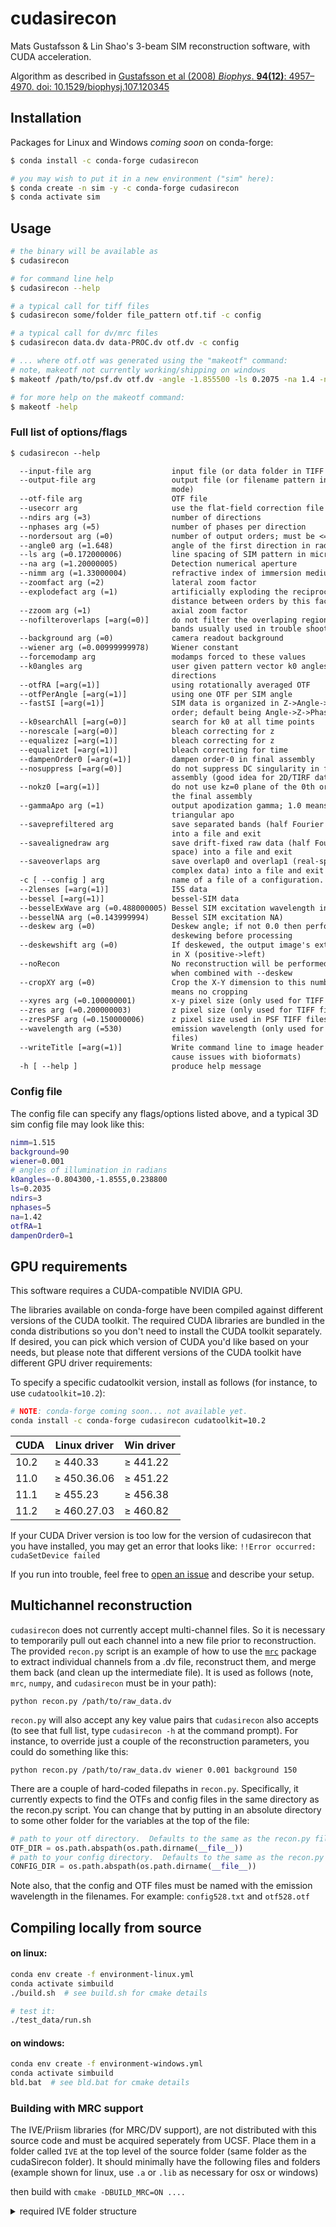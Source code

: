 # cudasirecon

Mats Gustafsson & Lin Shao's 3-beam SIM reconstruction software, with CUDA acceleration.

Algorithm as described in [Gustafsson et al (2008) *Biophys*. **94(12)**: 4957–4970. doi: 10.1529/biophysj.107.120345](https://www.ncbi.nlm.nih.gov/pmc/articles/PMC2397368/)


## Installation

Packages for Linux and Windows *coming soon* on conda-forge:

```bash
$ conda install -c conda-forge cudasirecon

# you may wish to put it in a new environment ("sim" here):
$ conda create -n sim -y -c conda-forge cudasirecon
$ conda activate sim
```

## Usage

```bash
# the binary will be available as
$ cudasirecon

# for command line help
$ cudasirecon --help

# a typical call for tiff files
$ cudasirecon some/folder file_pattern otf.tif -c config

# a typical call for dv/mrc files
$ cudasirecon data.dv data-PROC.dv otf.dv -c config

# ... where otf.otf was generated using the "makeotf" command:
# note, makeotf not currently working/shipping on windows
$ makeotf /path/to/psf.dv otf.dv -angle -1.855500 -ls 0.2075 -na 1.4 -nimm 1.515 -fixorigin 3 20 -leavekz 7 11 3

# for more help on the makeotf command:
$ makeotf -help
```

### Full list of options/flags

```txt
$ cudasirecon --help

  --input-file arg                  input file (or data folder in TIFF mode)
  --output-file arg                 output file (or filename pattern in TIFF 
                                    mode)
  --otf-file arg                    OTF file
  --usecorr arg                     use the flat-field correction file provided
  --ndirs arg (=3)                  number of directions
  --nphases arg (=5)                number of phases per direction
  --nordersout arg (=0)             number of output orders; must be <= norders
  --angle0 arg (=1.648)             angle of the first direction in radians
  --ls arg (=0.172000006)           line spacing of SIM pattern in microns
  --na arg (=1.20000005)            Detection numerical aperture
  --nimm arg (=1.33000004)          refractive index of immersion medium
  --zoomfact arg (=2)               lateral zoom factor
  --explodefact arg (=1)            artificially exploding the reciprocal-space
                                    distance between orders by this factor
  --zzoom arg (=1)                  axial zoom factor
  --nofilteroverlaps [=arg(=0)]     do not filter the overlaping region between
                                    bands usually used in trouble shooting
  --background arg (=0)             camera readout background
  --wiener arg (=0.00999999978)     Wiener constant
  --forcemodamp arg                 modamps forced to these values
  --k0angles arg                    user given pattern vector k0 angles for all
                                    directions
  --otfRA [=arg(=1)]                using rotationally averaged OTF
  --otfPerAngle [=arg(=1)]          using one OTF per SIM angle
  --fastSI [=arg(=1)]               SIM data is organized in Z->Angle->Phase 
                                    order; default being Angle->Z->Phase
  --k0searchAll [=arg(=0)]          search for k0 at all time points
  --norescale [=arg(=0)]            bleach correcting for z
  --equalizez [=arg(=1)]            bleach correcting for z
  --equalizet [=arg(=1)]            bleach correcting for time
  --dampenOrder0 [=arg(=1)]         dampen order-0 in final assembly
  --nosuppress [=arg(=0)]           do not suppress DC singularity in final 
                                    assembly (good idea for 2D/TIRF data)
  --nokz0 [=arg(=1)]                do not use kz=0 plane of the 0th order in 
                                    the final assembly
  --gammaApo arg (=1)               output apodization gamma; 1.0 means 
                                    triangular apo
  --saveprefiltered arg             save separated bands (half Fourier space) 
                                    into a file and exit
  --savealignedraw arg              save drift-fixed raw data (half Fourier 
                                    space) into a file and exit
  --saveoverlaps arg                save overlap0 and overlap1 (real-space 
                                    complex data) into a file and exit
  -c [ --config ] arg               name of a file of a configuration.
  --2lenses [=arg(=1)]              I5S data
  --bessel [=arg(=1)]               bessel-SIM data
  --besselExWave arg (=0.488000005) Bessel SIM excitation wavelength in microns
  --besselNA arg (=0.143999994)     Bessel SIM excitation NA)
  --deskew arg (=0)                 Deskew angle; if not 0.0 then perform 
                                    deskewing before processing
  --deskewshift arg (=0)            If deskewed, the output image's extra shift
                                    in X (positive->left)
  --noRecon                         No reconstruction will be performed; useful
                                    when combined with --deskew
  --cropXY arg (=0)                 Crop the X-Y dimension to this number; 0 
                                    means no cropping
  --xyres arg (=0.100000001)        x-y pixel size (only used for TIFF files)
  --zres arg (=0.200000003)         z pixel size (only used for TIFF files)
  --zresPSF arg (=0.150000006)      z pixel size used in PSF TIFF files)
  --wavelength arg (=530)           emission wavelength (only used for TIFF 
                                    files)
  --writeTitle [=arg(=1)]           Write command line to image header (may 
                                    cause issues with bioformats)
  -h [ --help ]                     produce help message
```

### Config file

The config file can specify any flags/options listed above, and a typical 3D sim config file may look like this:

```bash
nimm=1.515
background=90
wiener=0.001
# angles of illumination in radians
k0angles=-0.804300,-1.8555,0.238800
ls=0.2035
ndirs=3
nphases=5
na=1.42
otfRA=1
dampenOrder0=1
```

  
## GPU requirements

This software requires a CUDA-compatible NVIDIA GPU.

The libraries available on conda-forge have been compiled against different
versions of the CUDA toolkit.  The required CUDA libraries are bundled in the
conda distributions so you don't need to install the CUDA toolkit separately.
If desired, you can pick which version of CUDA you'd like based on your needs,
but please note that different versions of the CUDA toolkit have different GPU
driver requirements:

To specify a specific cudatoolkit version, install as follows (for instance, to use
`cudatoolkit=10.2`):

```sh
# NOTE: conda-forge coming soon... not available yet.
conda install -c conda-forge cudasirecon cudatoolkit=10.2
```

| CUDA  | Linux driver | Win driver |
| ----- | ------------ | ---------- |
| 10.2  | ≥ 440.33     | ≥ 441.22   |
| 11.0  | ≥ 450.36.06  | ≥ 451.22   |
| 11.1  | ≥ 455.23     | ≥ 456.38   |
| 11.2  | ≥ 460.27.03  | ≥ 460.82   |


If your CUDA Driver version is too low for the version of cudasirecon that you have installed, you may get an error that looks like: `!!Error occurred: cudaSetDevice failed`

If you run into trouble, feel free to [open an issue](https://github.com/scopetools/cudasirecon/issues) and describe your setup.


## Multichannel reconstruction

`cudasirecon` does not currently accept multi-channel files.  So it is necessary
to temporarily pull out each channel into a new file prior to reconstruction.
The provided `recon.py` script is an example of how to use the
[`mrc`](https://github.com/tlambert03/mrc) package to extract individual
channels from a .dv file, reconstruct them, and merge them back (and clean up
the intermediate file).  It is used as follows (note, `mrc`, `numpy`, and
`cudasirecon` must be in your path):

```
python recon.py /path/to/raw_data.dv
```

`recon.py` will also accept any key value pairs that `cudasirecon` also accepts
(to see that full list, type `cudasirecon -h` at the command prompt).  For
instance, to override just a couple of the reconstruction parameters, you could
do something like this:

```
python recon.py /path/to/raw_data.dv wiener 0.001 background 150
```

There are a couple of hard-coded filepaths in `recon.py`.  Specifically, it
currently expects to find the OTFs and config files in the same directory as the
recon.py script.  You can change that by putting in an absolute directory to
some other folder for the variables at the top of the file:

```python
# path to your otf directory.  Defaults to the same as the recon.py file
OTF_DIR = os.path.abspath(os.path.dirname(__file__))
# path to your config directory.  Defaults to the same as the recon.py file
CONFIG_DIR = os.path.abspath(os.path.dirname(__file__))
```

Note also, that the config and OTF files must be named with the emission
wavelength in the filenames. For example: `config528.txt` and `otf528.otf`


## Compiling locally from source

#### on linux:
```sh
conda env create -f environment-linux.yml
conda activate simbuild
./build.sh  # see build.sh for cmake details

# test it:
./test_data/run.sh
```

#### on windows:
```sh
conda env create -f environment-windows.yml
conda activate simbuild
bld.bat  # see bld.bat for cmake details
```

### Building with MRC support

The IVE/Priism libraries (for MRC/DV support), are not distributed with this
source code and must be acquired seperately from UCSF.  Place them in a folder
called `IVE` at the top level of the source folder (same folder as the
cudaSirecon folder).  It should minimally have the following files and folders
(example shown for linux, use `.a` or `.lib` as necessary for osx or windows)

then build with `cmake -DBUILD_MRC=ON ....`

<details>

<summary>required IVE folder structure</summary>

```
cudasirecon
├── ...
└── IVE/
    ├── darwin64/
    │   ├── INCLUDE/
    │   └── LIB/
    ├── linux64/
    │   ├── INCLUDE/
    │   │   ├── IM.h
    │   │   ├── IMInclude.h
    │   │   └── IWApiConstants.h
    │   └── LIB/
    │       ├── libimlib.a
    │       └── libive.a
    └── win64/
        ├── INCLUDE/
        └── LIB/
```

</details>

